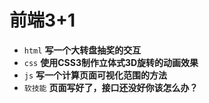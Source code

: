 # 前端3+1
- `html` **写一个大转盘抽奖的交互**
- `css` **使用CSS3制作立体式3D旋转的动画效果**
- `js` **写一个计算页面可视化范围的方法**
- `软技能` **页面写好了，接口还没好你该怎么办？**

